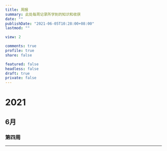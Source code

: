 ```yaml
---
title: 周报
summary: 此处每周记录所学到的知识和收获
date: ""
publishDate: "2021-06-05T10:28:00+08:00"
lastmod: ""

view: 2

comments: true
profile: true
share: false

featured: false
headless: false
draft: true
private: false
---
```

# 2021

## 6月

### 第四周


---
